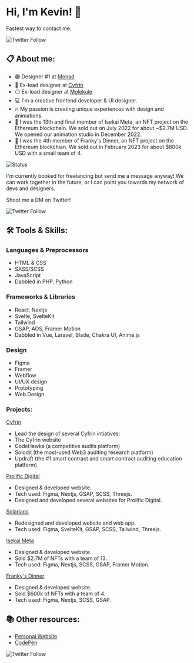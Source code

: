 # Hi, I'm Kevin! 👋

Fastest way to contact me:

![Twitter Follow](https://img.shields.io/twitter/follow/kvncnls?style=social)

## 📋 About me:
- 🟣 Designer #1 at [Monad](www.monad.xyz)
- 🔵 Ex-lead designer at [Cyfrin](www.cyfrin.io)
- ⚪️ Ex-lead designer at [Molekule](https://molekule.com/)
- 💻 I'm a creative frontend developer & UI designer.
- 🔥 My passion is creating unique experiences with design and animations.
- 🚀 I was the 13th and final member of Isekai Meta, an NFT project on the Ethereum blockchain. We sold out on July 2022 for about ~$2.7M USD. We opened our animation studio in December 2022.
- 🐸 I was the 4th member of Franky's Dinner, an NFT project on the Ethereum blockchian. We sold out in February 2023 for about $600k USD with a small team of 4.

![Status](https://img.shields.io/badge/Status-unavailable-red)

I'm currently booked for freelancing but send me a message anyway! We can work together in the future, or I can point you towards my network of devs and designers.

Shoot me a DM on Twitter!

![Twitter Follow](https://img.shields.io/twitter/follow/kvncnls?style=social)

## 🛠 Tools & Skills:

### Languages & Preprocessors
- HTML & CSS
- SASS/SCSS
- JavaScript
- Dabbled in PHP, Python

### Frameworks & Libraries
- React, Nextjs
- Svelte, SvelteKit
- Tailwind
- GSAP, AOS, Framer Motion
- Dabbled in Vue, Laravel, Blade, Chakra UI, Anime.js

### Design
- Figma
- Framer
- Webflow
- UI/UX design
- Prototyping 
- Web Design

### Projects:
[Cyfrin](www.cyfrin.io)
- Lead the design of several Cyfrin intiatives:
- The Cyfrin website
- CodeHawks (a competitive audits platform)
- Solodit (the most-used Web3 auditing research platform)
- Updraft (the #1 smart contract and smart contract auditing education platform)

[Prolific Digital](https://www.prolificdigital.com)
- Designed & developed website.
- Tech used: Figma, Nextjs, GSAP, SCSS, Threejs.
- Designed and developed several websites for Prolific Digital.

[Solarians](https://www.solarians.click)
- Redesigned and developed website and web app.
- Tech used: Figma, SvelteKit, GSAP, SCSS, Tailwind, Threejs.

[Isekai Meta](https://isekaimeta.com/)
- Designed & developed website.
- Sold $2.7M of NFTs with a team of 13.
- Tech used: Figma, Nextjs, SCSS, GSAP, Framer Motion.

[Franky's Dinner](https://www.frankythefrog.com/)
- Designed & developed website.
- Sold $600k of NFTs with a team of 4.
- Tech used: Figma, Nextjs, SCSS, GSAP.

## 📚 Other resources:
- [Personal Website](https://www.kevincanlas.com/)
- [CodePen](https://codepen.io/kvncnls)

![Twitter Follow](https://img.shields.io/twitter/follow/kvncnls?style=social)

